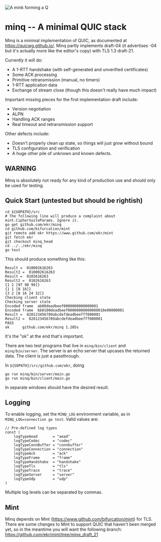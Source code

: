 ![A mink forming a Q](/minq.png)

minq -- A minimal QUIC stack
============================
Minq is a minimal implementation of QUIC, as documented at
https://quicwg.github.io/. Minq partly implements draft-04
(it advertises -04 but it's actually more like the editor's copy)
with TLS 1.3 draft-21.

Currently it will do:

- A 1-RTT handshake (with self-generated and unverified certificates)
- Some ACK processing
- Primitive retransmission (manual, no timers)
- 1-RTT application data
- Exchange of stream close (though this doesn't really have much impact)

Important missing pieces for the first implementation draft include:

- Version negotiation
- ALPN
- Handling ACK ranges
- Real timeout and retransmission support

Other defects include:

- Doesn't properly clean up state, so things will just grow without bound
- TLS configuration and verification
- A huge other pile of unknown and known defects.


## WARNING

Minq is absolutely not ready for any kind of production use and should
only be used for testing.



## Quick Start (untested but should be rightish)


    cd ${GOPATH}/src
    # The following line will produce a complaint about mint.CipherSuiteParams. Ignore it.
    go get github.com/ekr/minq
    cd github.com/bifurcation/mint
    git remote add ekr https://www.github.com/ekr/mint
    git fetch ekr
    git checkout minq_head
    cd ../../ekr/minq
    go test

This should produce something like this:

    Result =  010002616263
    Result2 =  010002616263
    Result =  0102616263
    Result2 =  0102616263
    {1 2 [97 98 99]}
    {1 1 [8 16]}
    {3 2 [8 16 24 32]}
    Checking client state
    Checking server state
    Encoded frame  ab00deadbeef0000000000000001
    Encoded frame  bb0100deadbeef00000000000000010e00000001
    Result =  820123456789abcdefdeadbeefff000001
    Result2 =  820123456789abcdefdeadbeefff000001
    PASS
    ok  	github.com/ekr/minq	1.285s

It's the "ok" at the end that's important.

There are two test programs that live in ```minq/bin/client``` and
```minq/bin/server```. The server is an echo server that upcases the
returned data. The client is just a passthrough.

In ```${GOPATH}/src/github.com/ekr```, doing

    go run minq/bin/server/main.go
    go run minq/bin/client/main.go

In separate windows should have the desired result.


## Logging

To enable logging, set the ```MINQ_LOG``` environment variable, as
in ```MINQ_LOG=connection go test```. Valid values are:

    // Pre-defined log types
    const (
    	logTypeAead       = "aead"
    	logTypeCodec      = "codec"
    	logTypeConnBuffer = "connbuffer"
    	logTypeConnection = "connection"
    	logTypeAck        = "ack"
    	logTypeFrame      = "frame"
    	logTypeHandshake  = "handshake"
    	logTypeTls        = "tls"
    	logTypeTrace      = "trace"
    	logTypeServer     = "server"
    	logTypeUdp        = "udp"
    )

Multiple log levels can be separated by commas.

## Mint

Minq depends on Mint (https://www.github.com/bifurcation/mint) for TLS.
There are some changes to Mint to support QUIC that haven't been
merged yet, so in the meantime you will want the following branch:
https://github.com/ekr/mint/tree/minq_draft_21

